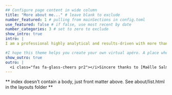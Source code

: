 ```yaml
---
## Configure page content in wide column
title: "More about me..." # leave blank to exclude
number_featured: 1 # pulling from mainSections in config.toml
use_featured: false # if false, use most recent by date
number_categories: 3 # set to zero to exclude
show_intro: true
intro: |
I am a professional highly analytical and results-driven with more than 10 years of experience leveraging geospatial intelligence to address complex challenges in public security and urban environments. PhD-trained in Security and Crime Science from UCL, with expertise in crime analysis, threat intelligence, and strategic planning.

#I hope this theme helps you create your own virtual apéro. A place where you and your site's visitors enjoy spending time, and one that helps folks get to know you better.
show_outro: true
outro: |
  <i class="fas fa-glass-cheers pr2"></i>Sincere thanks to [Maëlle Salmon](https://masalmon.eu/) for her help naming this Hugo theme!
---
```


** index doesn't contain a body, just front matter above.
See about/list.html in the layouts folder **